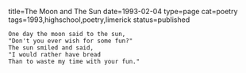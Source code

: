 title=The Moon and The Sun
date=1993-02-04
type=page
cat=poetry
tags=1993,highschool,poetry,limerick
status=published
~~~~~~
One day the moon said to the sun,
"Don't you ever wish for some fun?"
The sun smiled and said,
"I would rather have bread
Than to waste my time with your fun."
